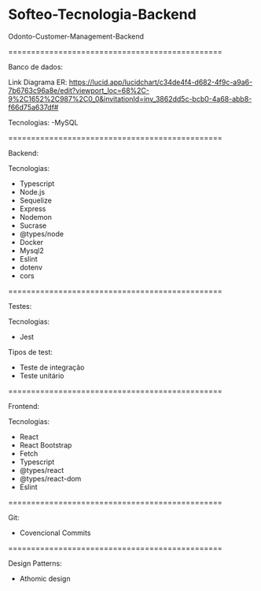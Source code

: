 # Softeo-Tecnologia-Backend
Odonto-Customer-Management-Backend

===============================================

Banco de dados:

Link Diagrama ER:
https://lucid.app/lucidchart/c34de4f4-d682-4f9c-a9a6-7b6763c96a8e/edit?viewport_loc=68%2C-9%2C1652%2C987%2C0_0&invitationId=inv_3862dd5c-bcb0-4a68-abb8-f66d75a637df#

Tecnologias:
-MySQL

===============================================

Backend:

Tecnologias:
- Typescript
- Node.js
- Sequelize
- Express
- Nodemon
- Sucrase
- @types/node
- Docker
- Mysql2
- Eslint
- dotenv
- cors


===============================================

Testes:

Tecnologias:
- Jest

Tipos de test:
- Teste de integração
- Teste unitário

===============================================

Frontend:

Tecnologias:
- React
- React Bootstrap
- Fetch
- Typescript
- @types/react
- @types/react-dom
- Eslint

===============================================

Git:
- Covencional Commits

===============================================

Design Patterns:
- Athomic design